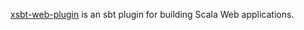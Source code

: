 [xsbt-web-plugin](https://github.com/JamesEarlDouglas/xsbt-web-plugin) is an sbt plugin for building Scala Web applications.
